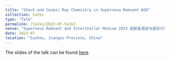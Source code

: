 ```yaml
---
title: "Shock and Cosmic Ray Chemistry in Supernova Remnant W28"
collection: talks
type: "Talk"
permalink: /talks/2023-07-talk1
venue: "Supernova Remnant and Interstellar Medium 2023 超新星遗迹与星际介质2023"
date: 2023-07
location: "Suzhou, Jiangsu Province, China"
---
```


The slides of the talk can be found [here](https://tty1105.github.io/files/2023-07-SNRandISM-talk.ppt). 

